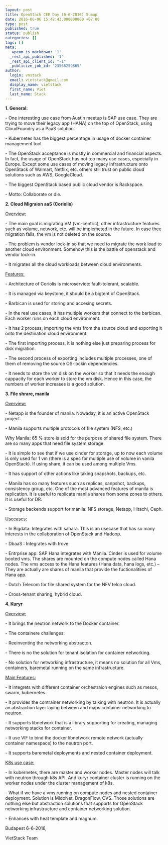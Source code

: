 ```yaml
---
layout: post
title: OpenStack CEE Day (6-6-2016) Sumup
date: 2016-06-06 15:48:43.000000000 +07:00
type: post
published: true
status: publish
categories: []
tags: []
meta:
  _wpcom_is_markdown: '1'
  _rest_api_published: '1'
  _rest_api_client_id: "-1"
  _publicize_job_id: '23568259865'
author:
  login: vnstack
  email: vietstack@gmail.com
  display_name: vietstack
  first_name: Viet
  last_name: Stack
---
```

<p class="western"><b>1. General:</b></p>
<p class="western">- One interesting use case from Austin meetup is SAP use case. They are trying to move their legacy app (HANA) on the top of OpenStack, using CloudFoundry as a PaaS solution.</p>
<p class="western">- Kubernetes has the biggest percentage in usage of docker container management tool.</p>
<p class="western">- The OpenStack acceptance is mostly in commercial and financial aspects. In fact, the usage of OpenStack has not too many use cases, especially in Europe. Except some use cases of moving legacy infrastructure onto OpenStack of Walmart, Netflix, etc. others still trust on public cloud solutions such as AWS, GoogleCloud.</p>
<p class="western">- The biggest OpenStack based public cloud vendor is Rackspace.</p>
<p class="western">- Motto: Collaborate or die.</p>
<p class="western"><b>2. Cloud Migraion aaS (Coriolis)</b></p>
<p class="western"><u>Overview:</u></p>
<p class="western">- The main goal is migrating VM (vm-centric), other infrastructure features such as volume, network, etc. will be implemeted in the future. In case thee migration fails, the vm is not deleted on the source.</p>
<p class="western">- The problem is vendor lock-in so that we need to migrate the work load to another cloud environment. Somehow this is the battle of openstack and vendor lock-in.</p>
<p class="western">- It migrates all the cloud workloads between cloud environments.</p>
<p class="western"><u>Features:</u></p>
<p class="western">- Architecture of Coriolis is microservice: fault-tolerant, scalable.</p>
<p class="western">- It is managed via keystone, it should be a bigtent of OpenStack.</p>
<p class="western">- Barbican is used for storing and accesing secrets.</p>
<p class="western">- In the real use cases, it has multiple workers that connect to the barbican. Each worker runs on each cloud environment.</p>
<p class="western">- It has 2 process, importing the vms from the source cloud and exporting it onto the destination cloud environment.</p>
<p class="western">- The first importing process, it is nothing else just preparing process for disk migration.</p>
<p class="western">- The second process of exporting includes multiple processes, one of them of removing the source OS-lockin dependencies.</p>
<p class="western">- It needs to store the vm disk on the worker so that it needs the enough cappacity for each worker to store the vm disk. Hence in this case, the numbers of worker increases is a good solution.</p>
<p class="western"><b>3. File shrare, manila</b></p>
<p class="western"><u>Overview:</u></p>
<p class="western">- Netapp is the founder of manila. Nowaday, it is an active OpenStack project.</p>
<p class="western">- Manila supports multiple protocols of file system (NFS, etc.)</p>
<p class="western">Why Manila: 65 % store is sold for the purpose of shared file system. There are so many apps that need file system storage.</p>
<p class="western">- It is simple to see that if we use cinder for storage, up to now each volume is only used for 1 vm (there is a spec for multiple use of volume in vanila OpenStack). If using share, it can be used among multiple Vms.</p>
<p class="western">- It has support of other actions like taking snapshots, backups, etc.</p>
<p class="western">- Manila has so many features such as replicas, sanpshot, backups, consistency group, etc. One of the most advanced features of manila is replication. It is useful to replicate manila shares from some zones to others. It is useful for DR.</p>
<p class="western">- Storage backends support for manila: NFS storage, Netapp, Hitachi, Ceph.</p>
<p class="western"><u>Usecases:</u></p>
<p class="western">- In Bigdata: Integrates with sahara. This is an usecase that has so many interests in the collaboration of OpenStack and Hadoop.</p>
<p class="western">- DbaaS : Integrates with trove.</p>
<p class="western">- Entrprise app: SAP Hana integrates with Manila. Cinder is used for volume booted vms. The shares are mounted on the compute nodes called Hana nodes. The vms access to the Hana features (Hana data, hana logs, etc.) – They are actually are shares of manila that provide the fuctionalitiies of Hana app.</p>
<p class="western">- Dutch Telecom for file shared system for the NFV telco cloud.</p>
<p class="western">- Cross-tenant sharing, hybrid cloud.</p>
<p class="western"><b>4. Kuryr</b></p>
<p class="western"><u>Overview:</u></p>
<p class="western">- It brings the neutron network to the Docker container.</p>
<p class="western">- The containere challenges:</p>
<p class="western">- Reeinventing the networking abstracton.</p>
<p class="western">- There is no the solution for tenant isolation for container networking.</p>
<p class="western">- No solution for networking infrastructure, it means no solution for all Vms, containers, baremetal running on the same infrastructure.</p>
<p class="western"><u>Main Features:</u></p>
<p class="western">- It integrets with different container orchestraion engines such as mesos, swarm, kubernetes.</p>
<p class="western">- It provides the contrainer networking by talking with neutron. It is actually an abstraction layer laying between and maps container networking to neutron.</p>
<p class="western">- It supports libnetwork that is a library supporting for creating, managing networking stacks for container.</p>
<p class="western">- It use VIF to bind the docker libnetwork remote network (actually container namespace) to the neutron port.</p>
<p class="western">- It supports baremetal deployments and nested container deployment.</p>
<p class="western"><u>K8s use case:</u></p>
<p class="western">- In kubernetes, there are master and worker nodes. Master nodes will talk with neutron through k8s API. And kuryr container cluster is running on the worker nodes under the cluster management of k8s.</p>
<p class="western">- What if we have a vms running on compute nodes and nested container deployment. Solution is MidoNet, DragonFlow, OVS. Those solutions are nothing else but abstraction solutions that supports for OpenStack networking infrastructure and container networking solution.</p>
<p class="western">- Enhances with heat template and magnum.</p>
<p class="western">
<p class="western">Budapest 6-6-2016,</p>
<p class="western">VietStack Team</p>

